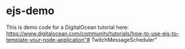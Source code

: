 # ejs-demo

This is demo code for a DigitalOcean tutorial here: https://www.digitalocean.com/community/tutorials/how-to-use-ejs-to-template-your-node-application"# TwitchMessageScheduler" 
